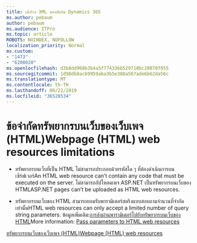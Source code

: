```yaml
---
title: เค้าร่าง XML ของฟอร์ม Dynamics 365
ms.author: pebaum
author: pebaum
ms.audience: ITPro
ms.topic: article
ROBOTS: NOINDEX, NOFOLLOW
localization_priority: Normal
ms.custom:
- "1473"
- "6200020"
ms.openlocfilehash: d3b8dd968b3b4a5f774336b529718bc20870f955
ms.sourcegitcommit: 1d98db8acb9959aba3b5e308a567ade6b62da56c
ms.translationtype: MT
ms.contentlocale: th-TH
ms.lasthandoff: 08/22/2019
ms.locfileid: "36528534"
---
```

# <a name="webpage-html-web-resources-limitations"></a><span data-ttu-id="8ef85-102">ข้อจำกัดทรัพยากรบนเว็บของเว็บเพจ (HTML)</span><span class="sxs-lookup"><span data-stu-id="8ef85-102">Webpage (HTML) web resources limitations</span></span>

* <span data-ttu-id="8ef85-103">ทรัพยากรบนเว็บที่เป็น HTML ไม่สามารถประกอบด้วยรหัสใด ๆ ที่ต้องดำเนินการบนเซิร์ฟเวอร์</span><span class="sxs-lookup"><span data-stu-id="8ef85-103">An HTML web resource can’t contain any code that must be executed on the server.</span></span> <span data-ttu-id="8ef85-104">ไม่สามารถอัปโหลดเพจ ASP.NET เป็นทรัพยากรบนเว็บของ HTML</span><span class="sxs-lookup"><span data-stu-id="8ef85-104">ASP.NET pages can’t be uploaded as HTML web resources.</span></span>

* <span data-ttu-id="8ef85-105">ทรัพยากรบนเว็บของ HTML สามารถยอมรับพารามิเตอร์สตริงแบบสอบถามจำนวนที่จำกัดเท่านั้น</span><span class="sxs-lookup"><span data-stu-id="8ef85-105">HTML web resources can only accept a limited number of query string parameters.</span></span> <span data-ttu-id="8ef85-106">ข้อมูลเพิ่มเติม:[การส่งผ่านพารามิเตอร์ไปยังทรัพยากรบนเว็บของ HTML](https://docs.microsoft.com/dynamics365/customer-engagement/developer/webpage-html-web-resources#BKMK_PassingParametersToWebResources)</span><span class="sxs-lookup"><span data-stu-id="8ef85-106">More information: [Pass parameters to HTML web resources](https://docs.microsoft.com/dynamics365/customer-engagement/developer/webpage-html-web-resources#BKMK_PassingParametersToWebResources)</span></span>

[<span data-ttu-id="8ef85-107">ทรัพยากรบนเว็บของเว็บเพจ (HTML)</span><span class="sxs-lookup"><span data-stu-id="8ef85-107">Webpage (HTML) web resources</span></span>](https://docs.microsoft.com/dynamics365/customer-engagement/developer/webpage-html-web-resources)
